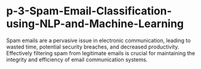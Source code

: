 # p-3-Spam-Email-Classification-using-NLP-and-Machine-Learning
Spam emails are a pervasive issue in electronic communication, leading to wasted time, potential security breaches, and decreased productivity. Effectively filtering spam from legitimate emails is crucial for maintaining the integrity and efficiency of email communication systems.
